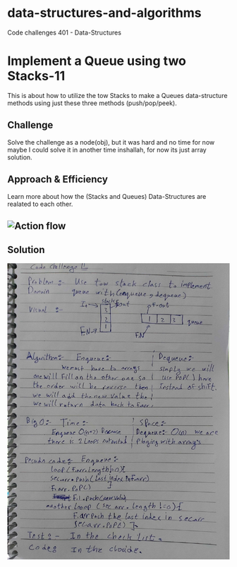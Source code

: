 # data-structures-and-algorithms
Code challenges 401 - Data-Structures

# Implement a Queue using two Stacks-11
This is about how to utilize the tow Stacks to make a Queues data-structure methods using just these three methods (push/pop/peek).
## Challenge
Solve the challenge as a node(obj), but it was hard and no time for now maybe I could solve it in another time inshallah, for now its just array solution.
## Approach & Efficiency
Learn more about how the (Stacks and Queues) Data-Structures are realated to each other.

## ![Action flow](https://github.com/Abdallah-401-advanced-javascript/data-structures-and-algorithms/runs/744611896?check_suite_focus=true)

## Solution
![UML Diagram](../../assets/queue-with-stacks.jpg)
